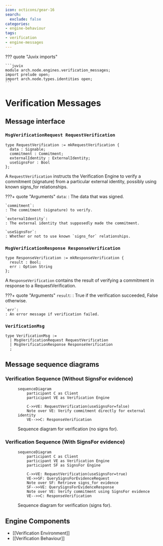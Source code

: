 ```yaml
---
icon: octicons/gear-16
search:
  exclude: false
categories:
- engine-behaviour
tags:
- verification
- engine-messages
---
```


??? quote "Juvix imports"

    ```juvix
    module arch.node.engines.verification_messages;
    import prelude open;
    import arch.node.types.identities open;
    ```

# Verification Messages

## Message interface

### `MsgVerificationRequest RequestVerification`

```juvix
type RequestVerification := mkRequestVerification {
  data : Signable;
  commitment : Commitment;
  externalIdentity : ExternalIdentity;
  useSignsFor : Bool
};
```

A `RequestVerification` instructs the Verification Engine to verify a commitment (signature) from a particular external identity, possibly using known signs_for relationships.

???+ quote "Arguments"
    `data`:
    : The data that was signed.

    `commitment`:
    : The commitment (signature) to verify.

    `externalIdentity`:
    : The external identity that supposedly made the commitment.

    `useSignsFor`:
    : Whether or not to use known `signs_for` relationships.

### `MsgVerificationResponse ResponseVerification`

```juvix
type ResponseVerification := mkResponseVerification {
  result : Bool;
  err : Option String
};
```

A `ResponseVerification` contains the result of verifying a commitment in response to a RequestVerification.

???+ quote "Arguments"
    `result`:
    : True if the verification succeeded, False otherwise.

    `err`:
    : An error message if verification failed.

### `VerificationMsg`

<!-- --8<-- [start:VerificationMsg] -->
```juvix
type VerificationMsg :=
  | MsgVerificationRequest RequestVerification
  | MsgVerificationResponse ResponseVerification
  ;
```
<!-- --8<-- [end:VerificationMsg] -->

## Message sequence diagrams

### Verification Sequence (Without SignsFor evidence)

<!-- --8<-- [start:message-sequence-diagram-no-signs-for] -->
<figure markdown="span">

```mermaid
sequenceDiagram
    participant C as Client
    participant VE as Verification Engine

    C->>VE: RequestVerification(useSignsFor=false)
    Note over VE: Verify commitment directly for external identity
    VE-->>C: ResponseVerification
```

<figcaption markdown="span">
Sequence diagram for verification (no signs for).
</figcaption>
</figure>
<!-- --8<-- [end:message-sequence-diagram-no-signs-for] -->

### Verification Sequence (With SignsFor evidence)

<!-- --8<-- [start:message-sequence-diagram-signs-for] -->
<figure markdown="span">

```mermaid
sequenceDiagram
    participant C as Client
    participant VE as Verification Engine
    participant SF as SignsFor Engine

    C->>VE: RequestVerification(useSignsFor=true)
    VE->>SF: QuerySignsForEvidenceRequest
    Note over SF: Retrieve signs_for evidence
    SF-->>VE: QuerySignsForEvidenceResponse
    Note over VE: Verify commitment using SignsFor evidence
    VE-->>C: ResponseVerification
```

<figcaption markdown="span">
Sequence diagram for verification (signs for).
</figcaption>
</figure>
<!-- --8<-- [end:message-sequence-diagram-signs-for] -->

## Engine Components

- [[Verification Environment]]
- [[Verification Behaviour]]
